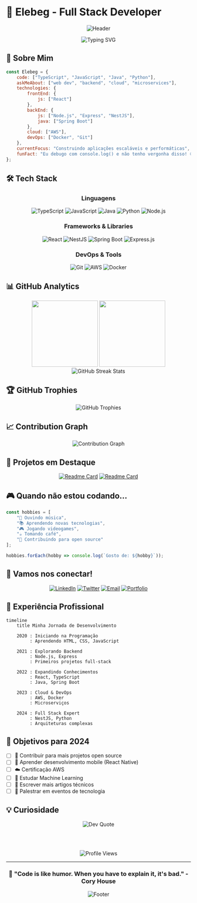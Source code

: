 # 🚀 Elebeg - Full Stack Developer

<div align="center">
  
  ![Header](https://capsule-render.vercel.app/api?type=waving&color=gradient&customColorList=6,11,20&height=300&section=header&text=Hello%20World!&fontSize=50&fontColor=fff&animation=twinkling&fontAlignY=32&desc=I'm%20Elebeg,%20Full%20Stack%20Developer&descAlignY=51&descAlign=50)
  
  <img src="https://readme-typing-svg.herokuapp.com?font=Fira+Code&size=30&duration=3000&pause=1000&color=00D4FF&center=true&vCenter=true&multiline=true&width=600&height=100&lines=const+developer+%3D+%7B;++name%3A+'Elebeg';++passion%3A+'Coding';%7D;" alt="Typing SVG" />

</div>

## 🎯 Sobre Mim

```javascript
const Elebeg = {
    code: ["TypeScript", "JavaScript", "Java", "Python"],
    askMeAbout: ["web dev", "backend", "cloud", "microservices"],
    technologies: {
        frontEnd: {
            js: ["React"]
        },
        backEnd: {
            js: ["Node.js", "Express", "NestJS"],
            java: ["Spring Boot"]
        },
        cloud: ["AWS"],
        devOps: ["Docker", "Git"]
    },
    currentFocus: "Construindo aplicações escaláveis e performáticas",
    funFact: "Eu debugo com console.log() e não tenho vergonha disso! 😄"
};
```

## 🛠️ Tech Stack

<div align="center">

### Linguagens
![TypeScript](https://img.shields.io/badge/TypeScript-007ACC?style=for-the-badge&logo=typescript&logoColor=white)
![JavaScript](https://img.shields.io/badge/JavaScript-F7DF1E?style=for-the-badge&logo=javascript&logoColor=black)
![Java](https://img.shields.io/badge/Java-ED8B00?style=for-the-badge&logo=openjdk&logoColor=white)
![Python](https://img.shields.io/badge/Python-3776AB?style=for-the-badge&logo=python&logoColor=white)
![Node.js](https://img.shields.io/badge/Node.js-43853D?style=for-the-badge&logo=node.js&logoColor=white)

### Frameworks & Libraries
![React](https://img.shields.io/badge/React-20232A?style=for-the-badge&logo=react&logoColor=61DAFB)
![NestJS](https://img.shields.io/badge/nestjs-%23E0234E.svg?style=for-the-badge&logo=nestjs&logoColor=white)
![Spring Boot](https://img.shields.io/badge/Spring%20Boot-6DB33F?style=for-the-badge&logo=spring&logoColor=white)
![Express.js](https://img.shields.io/badge/express.js-%23404d59.svg?style=for-the-badge&logo=express&logoColor=%2361DAFB)

### DevOps & Tools
![Git](https://img.shields.io/badge/GIT-E44C30?style=for-the-badge&logo=git&logoColor=white)
![AWS](https://img.shields.io/badge/Amazon_AWS-232F3E?style=for-the-badge&logo=amazon-aws&logoColor=white)
![Docker](https://img.shields.io/badge/docker-%230db7ed.svg?style=for-the-badge&logo=docker&logoColor=white)

</div>

## 📊 GitHub Analytics

<div align="center">
  <img height="180em" src="https://github-readme-stats.vercel.app/api?username=Elebeg&show_icons=true&theme=tokyonight&include_all_commits=true&count_private=true"/>
  <img height="180em" src="https://github-readme-stats.vercel.app/api/top-langs/?username=Elebeg&layout=compact&langs_count=8&theme=tokyonight"/>
</div>

<div align="center">
  <img src="https://github-readme-streak-stats.herokuapp.com/?user=Elebeg&theme=tokyonight" alt="GitHub Streak Stats" />
</div>

## 🏆 GitHub Trophies
<div align="center">
  <img src="https://github-profile-trophy.vercel.app/?username=Elebeg&theme=tokyonight&row=1&column=7" alt="GitHub Trophies" />
</div>

## 📈 Contribution Graph
<div align="center">
  <img src="https://github-readme-activity-graph.vercel.app/graph?username=Elebeg&theme=tokyo-night&hide_border=true&area=true" alt="Contribution Graph" />
</div>

## 🌟 Projetos em Destaque

<div align="center">
  
  [![Readme Card](https://github-readme-stats.vercel.app/api/pin/?username=Elebeg&repo=awesome-project&theme=tokyonight)](https://github.com/Elebeg/awesome-project)
  [![Readme Card](https://github-readme-stats.vercel.app/api/pin/?username=Elebeg&repo=cool-api&theme=tokyonight)](https://github.com/Elebeg/cool-api)

</div>

## 🎮 Quando não estou codando...

```javascript
const hobbies = [
    "🎵 Ouvindo música",
    "📚 Aprendendo novas tecnologias", 
    "🎮 Jogando videogames",
    "☕ Tomando café",
    "🌱 Contribuindo para open source"
];

hobbies.forEach(hobby => console.log(`Gosto de: ${hobby}`));
```

## 🤝 Vamos nos conectar!

<div align="center">
  
  [![LinkedIn](https://img.shields.io/badge/LinkedIn-0077B5?style=for-the-badge&logo=linkedin&logoColor=white)](https://linkedin.com/in/elebeg)
  [![Twitter](https://img.shields.io/badge/Twitter-1DA1F2?style=for-the-badge&logo=twitter&logoColor=white)](https://twitter.com/elebeg)
  [![Email](https://img.shields.io/badge/Email-D14836?style=for-the-badge&logo=gmail&logoColor=white)](mailto:seu-email@exemplo.com)
  [![Portfolio](https://img.shields.io/badge/Portfolio-000000?style=for-the-badge&logo=About.me&logoColor=white)](https://elebeg.dev)

</div>

## 💼 Experiência Profissional

```mermaid
timeline
    title Minha Jornada de Desenvolvimento
    
    2020 : Iniciando na Programação
         : Aprendendo HTML, CSS, JavaScript
    
    2021 : Explorando Backend
         : Node.js, Express
         : Primeiros projetos full-stack
    
    2022 : Expandindo Conhecimentos
         : React, TypeScript
         : Java, Spring Boot
    
    2023 : Cloud & DevOps
         : AWS, Docker
         : Microserviços
    
    2024 : Full Stack Expert
         : NestJS, Python
         : Arquiteturas complexas
```

## 🎯 Objetivos para 2024

- [ ] 🚀 Contribuir para mais projetos open source
- [ ] 📱 Aprender desenvolvimento mobile (React Native)
- [ ] ☁️ Certificação AWS
- [ ] 🧠 Estudar Machine Learning
- [ ] 📝 Escrever mais artigos técnicos
- [ ] 🎤 Palestrar em eventos de tecnologia

## 💡 Curiosidade

<div align="center">
  
  <img src="https://quotes-github-readme.vercel.app/api?type=horizontal&theme=tokyonight" alt="Dev Quote" />
  
  <br><br>
  
  <img src="https://komarev.com/ghpvc/?username=Elebeg&color=blueviolet&style=for-the-badge&label=PROFILE+VIEWS" alt="Profile Views" />

</div>

---

<div align="center">
  
  ### 🌊 "Code is like humor. When you have to explain it, it's bad." - Cory House
  
  ![Footer](https://capsule-render.vercel.app/api?type=waving&color=gradient&customColorList=6,11,20&height=150&section=footer&animation=twinkling)

</div>